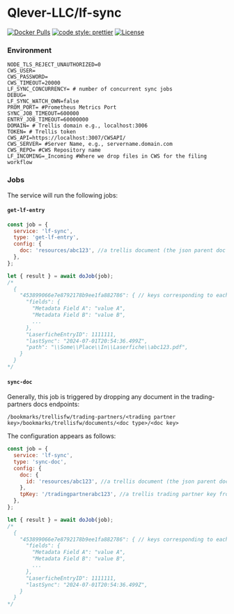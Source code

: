 # Qlever-LLC/lf-sync

[![Docker Pulls](https://img.shields.io/docker/pulls/Qlever-LLC/lf-sync)][dockerhub]
[![code style: prettier](https://img.shields.io/badge/code_style-prettier-ff69b4.svg)](https://github.com/prettier/prettier)
[![License](https://img.shields.io/github/license/Qlever-LLC/lf-sync)](LICENSE)

[dockerhub]: https://hub.docker.com/repository/docker/Qlever-LLC/lf-sync
[oada reference api server]: https://github.com/OADA/server

### Environment

```shell
NODE_TLS_REJECT_UNAUTHORIZED=0
CWS_USER=
CWS_PASSWORD=
CWS_TIMEOUT=20000
LF_SYNC_CONCURRENCY= # number of concurrent sync jobs
DEBUG=
LF_SYNC_WATCH_OWN=false
PROM_PORT= #Prometheus Metrics Port
SYNC_JOB_TIMEOUT=600000
ENTRY_JOB_TIMEOUT=60000000
DOMAIN= # Trellis domain e.g., localhost:3006
TOKEN= # Trellis token
CWS_API=https://localhost:3007/CWSAPI/
CWS_SERVER= #Server Name, e.g., servername.domain.com
CWS_REPO= #CWS Repository name
LF_INCOMING=_Incoming #Where we drop files in CWS for the filing workflow
```

### Jobs

The service will run the following jobs:

#### `get-lf-entry`

```javascript
const job = {
  service: 'lf-sync',
  type: 'get-lf-entry',
  config: {
    doc: 'resources/abc123', //a trellis document (the json parent doc with vdocs)
  },
};

let { result } = await doJob(job);
/*
  {
    "453899066e7e8792178b9ee1fa882786": { // keys corresponding to each vdoc
      "fields": {
        "Metadata Field A": "value A",
        "Metadata Field B": "value B",
        ...
      },
      "LaserficheEntryID": 1111111,
      "lastSync": "2024-07-01T20:54:36.499Z",
      "path": "\\Some\\Place\\In\\Laserfiche\\abc123.pdf",
    }
  }
*/
```

#### `sync-doc`

Generally, this job is triggered by dropping any document in the trading-partners docs endpoints:

`/bookmarks/trellisfw/trading-partners/<trading partner key>/bookmarks/trellisfw/documents/<doc type>/<doc key>`

The configuration appears as follows:

```javascript
const job = {
  service: 'lf-sync',
  type: 'sync-doc',
  config: {
    doc: {
      id: 'resources/abc123', //a trellis document (the json parent doc with vdocs)
    },
    tpKey: '/tradingpartnerabc123', //a trellis trading partner key from the /bookmarks/trellisfw/trading-partners/ resource
  },
};

let { result } = await doJob(job);
/*
  {
    "453899066e7e8792178b9ee1fa882786": { // keys corresponding to each vdoc
      "fields": {
        "Metadata Field A": "value A",
        "Metadata Field B": "value B",
        ...
      },
      "LaserficheEntryID": 1111111,
      "lastSync": "2024-07-01T20:54:36.499Z",
    }
  }
*/
```
